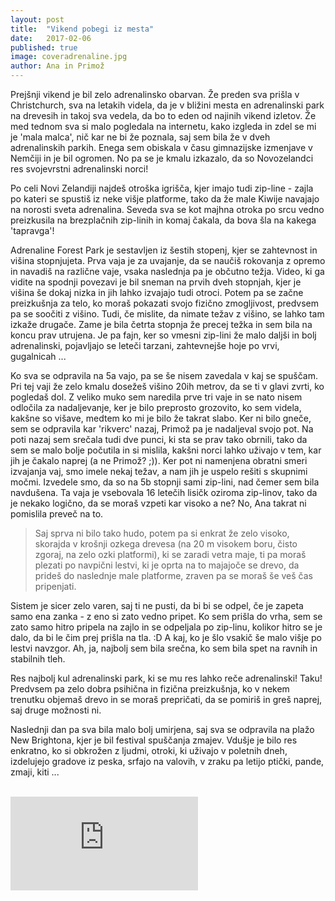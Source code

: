 ```yaml
---
layout: post
title:  "Vikend pobegi iz mesta"
date:   2017-02-06
published: true
image: coveradrenaline.jpg
author: Ana in Primož
---
```


<p class="intro"><span class="dropcap">P</span>rejšnji vikend je bil zelo adrenalinsko obarvan. Že preden sva prišla v Christchurch, sva na letakih videla, da je v bližini mesta en adrenalinski park na drevesih in takoj sva vedela, da bo to eden od najinih vikend izletov. Že med tednom sva si malo pogledala na internetu, kako izgleda in zdel se mi je 'mala malca', nič kar ne bi že poznala, saj sem bila že v dveh adrenalinskih parkih. Enega sem obiskala v času gimnazijske izmenjave v Nemčiji in je bil ogromen. No pa se je kmalu izkazalo, da so Novozelandci res svojevrstni adrenalinski norci!</p>

Po celi Novi Zelandiji najdeš otroška igrišča, kjer imajo tudi zip-line - zajla po kateri se spustiš iz neke višje platforme, tako da že male Kiwije navajajo na norosti sveta adrenalina. Seveda sva se kot majhna otroka po srcu vedno preizkusila na brezplačnih zip-linih in komaj čakala, da bova šla na kakega 'tapravga'! 

Adrenaline Forest Park je sestavljen iz šestih stopenj, kjer se zahtevnost in višina stopnjujeta. Prva vaja je za uvajanje, da se naučiš rokovanja z opremo in navadiš na različne vaje, vsaka naslednja pa je občutno težja. Video, ki ga vidite na spodnji povezavi je bil sneman na prvih dveh stopnjah, kjer je višina še dokaj nizka in jih lahko izvajajo tudi otroci. Potem pa se začne preizkušnja za telo, ko moraš pokazati svojo fizično zmogljivost, predvsem pa se soočiti z višino. Tudi, če mislite, da nimate težav z višino, se lahko tam izkaže drugače. Zame je bila četrta stopnja že precej težka in sem bila na koncu prav utrujena. Je pa fajn, ker so vmesni zip-lini že malo daljši in bolj adrenalinski, pojavljajo se leteči tarzani, zahtevnejše hoje po vrvi, gugalnicah ... 

Ko sva se odpravila na 5a vajo, pa se še nisem zavedala v kaj se spuščam. Pri tej vaji že zelo kmalu dosežeš višino 20ih metrov, da se ti v glavi zvrti, ko pogledaš dol. Z veliko muko sem naredila prve tri vaje in se nato nisem odločila za nadaljevanje, ker je bilo preprosto grozovito, ko sem videla, kakšne so višave, medtem ko mi je bilo že takrat slabo. Ker ni bilo gneče, sem se odpravila kar 'rikverc' nazaj, Primož pa je nadaljeval svojo pot. Na poti nazaj sem srečala tudi dve punci, ki sta se prav tako obrnili, tako da sem se malo bolje počutila in si mislila, kakšni norci lahko uživajo v tem, kar jih je čakalo naprej (a ne Primož? ;)). Ker pot ni namenjena obratni smeri izvajanja vaj, smo imele nekaj težav, a nam jih je uspelo rešiti s skupnimi močmi. Izvedele smo, da so na 5b stopnji sami zip-lini, nad čemer sem bila navdušena. Ta vaja je vsebovala 16 letečih lisičk oziroma zip-linov, tako da je nekako logično, da se moraš vzpeti kar visoko a ne? No, Ana takrat ni pomislila preveč na to. 

<blockquote>
Saj sprva ni bilo tako hudo, potem pa si enkrat že zelo visoko, skorajda v krošnji ozkega drevesa (na 20 m visokem boru, čisto zgoraj, na zelo ozki platformi), ki se zaradi vetra maje, ti pa moraš plezati po navpični lestvi, ki je oprta na to majajoče se drevo, da prideš do naslednje male platforme, zraven pa se moraš še veš čas pripenjati.
</blockquote>  

Sistem je sicer zelo varen, saj ti ne pusti, da bi bi se odpel, če je zapeta samo ena zanka - z eno si zato vedno pripet. Ko sem prišla do vrha, sem se zato samo hitro pripela na zajlo in se odpeljala po zip-linu, kolikor hitro se je dalo, da bi le čim prej prišla na tla. :D A kaj, ko je šlo vsakič še malo višje po lestvi navzgor. Ah, ja, najbolj sem bila srečna, ko sem bila spet na ravnih in stabilnih tleh.

Res najbolj kul adrenalinski park, ki se mu res lahko reče adrenalinski! Taku! Predvsem pa zelo dobra psihična in fizična preizkušnja, ko v nekem trenutku objemaš drevo in se moraš prepričati, da se pomiriš in greš naprej, saj druge možnosti ni.

Naslednji dan pa sva bila malo bolj umirjena, saj sva se odpravila na plažo New Brightona, kjer je bil festival spuščanja zmajev. Vdušje je bilo res enkratno, ko si obkrožen z ljudmi, otroki, ki uživajo v poletnih dneh, izdelujejo gradove iz peska, srfajo na valovih, v zraku pa letijo ptički, pande, zmaji, kiti ...

<br/>
<div class="videoWrapper">
    <iframe src="https://www.youtube.com/embed/3rhyyNJemeY" frameborder="0" allowfullscreen></iframe>
</div><br/>
